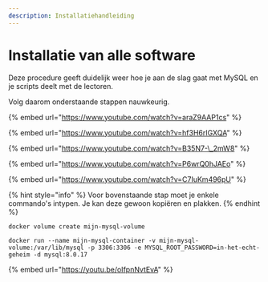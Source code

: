 ```yaml
---
description: Installatiehandleiding
---
```


# Installatie van alle software

Deze procedure geeft duidelijk weer hoe je aan de slag gaat met MySQL en je scripts deelt met de lectoren.

Volg daarom onderstaande stappen nauwkeurig.

{% embed url="https://www.youtube.com/watch?v=araZ9AAP1cs" %}

{% embed url="https://www.youtube.com/watch?v=hf3H6rIGXQA" %}

{% embed url="https://www.youtube.com/watch?v=B35N7-\_2mW8" %}

{% embed url="https://www.youtube.com/watch?v=P6wrQ0hJAEo" %}

{% embed url="https://www.youtube.com/watch?v=C7IuKm496pU" %}

{% hint style="info" %}
Voor bovenstaande stap moet je enkele commando's intypen. Je kan deze gewoon kopiëren en plakken.
{% endhint %}

```text
docker volume create mijn-mysql-volume
```

```text
docker run --name mijn-mysql-container -v mijn-mysql-volume:/var/lib/mysql -p 3306:3306 -e MYSQL_ROOT_PASSWORD=in-het-echt-geheim -d mysql:8.0.17
```

{% embed url="https://youtu.be/oIfpnNvtEvA" %}



